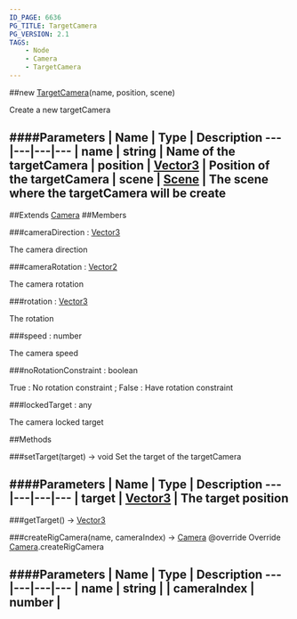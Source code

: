 ```yaml
---
ID_PAGE: 6636
PG_TITLE: TargetCamera
PG_VERSION: 2.1
TAGS:
    - Node
    - Camera
    - TargetCamera
---
```

##new [TargetCamera](page.php?p=6636)(name, position, scene)



Create a new targetCamera




####Parameters
 | Name | Type | Description
---|---|---|---
 | name | string | Name of the targetCamera
 | position | [Vector3](page.php?p=6751) | Position of the targetCamera
 | scene | [Scene](page.php?p=6662) | The scene where the targetCamera will be create
---

##Extends
 [Camera](page.php?p=6631)
##Members

###cameraDirection : [Vector3](page.php?p=6751)




The camera direction



###cameraRotation : [Vector2](page.php?p=6750)




The camera rotation



###rotation : [Vector3](page.php?p=6751)




The rotation



###speed : number




The camera speed



###noRotationConstraint : boolean




True : No rotation constraint ; False : Have rotation constraint



###lockedTarget : any




The camera locked target











##Methods

###setTarget(target) &rarr; void
Set the target of the targetCamera





####Parameters
 | Name | Type | Description
---|---|---|---
 | target | [Vector3](page.php?p=6751) | The target position
---

###getTarget() &rarr; [Vector3](page.php?p=6751)


###createRigCamera(name, cameraIndex) &rarr; [Camera](page.php?p=6631)
@override
Override [Camera](page.php?p=6631).createRigCamera

####Parameters
 | Name | Type | Description
---|---|---|---
 | name | string | 
 | cameraIndex | number | 
---

